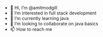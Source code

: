 - 👋 Hi, I’m @amitmodgill
- 👀 I’m interested in full stack development
- 🌱 I’m currently learning java
- 💞️ I’m looking to collaborate on java basics
- 📫 How to reach me

<!---
amitmodgill/amitmodgill is a ✨ special ✨ repository because its `README.md` (this file) appears on your GitHub profile.
You can click the Preview link to take a look at your changes.
--->
